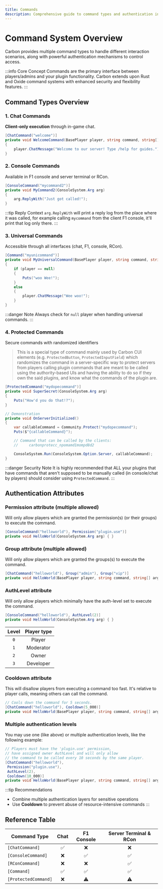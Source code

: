 ```yaml
---
title: Commands
description: Comprehensive guide to command types and authentication in Carbon plugins for Rust
---
```


# Command System Overview

Carbon provides multiple command types to handle different interaction scenarios, along with powerful authentication
mechanisms to control access.

:::info Core Concept
Commands are the primary interface between players/admins and your plugin functionality. Carbon extends upon Rust and
Oxide command systems with enhanced security and flexibility features.
:::

## Command Types Overview

### 1. Chat Commands

**Client-only execution** through in-game chat.

```csharp
[ChatCommand("welcome")]
private void WelcomeCommand(BasePlayer player, string command, string[] args)
{
    player.ChatMessage("Welcome to our server! Type /help for guides.");
}
```

### 2. Console Commands

Available in F1 console and server terminal or RCon.

```csharp
[ConsoleCommand("mycommand2")]
private void MyCommand2(ConsoleSystem.Arg arg)
{
    arg.ReplyWith("Just got called!");
}
```

:::tip Reply Context
`arg.ReplyWith` will print a reply log from the place where it was called, for example calling
`mycommand` from the client F1 console, it'll print that log only there.
:::

### 3. Universal Commands

Accessible through all interfaces (chat, F1, console, RCon).

```csharp
[Command("myunicommand")]
private void MyUniversalCommand(BasePlayer player, string command, string[] args)
{
    if (player == null)
    {
        Puts("woo Wee!");
    }
    else
    {
        player.ChatMessage("Wee woo!");
    }
}
```

:::danger Note
Always check for `null` player when handling universal commands.
:::

### 4. Protected Commands

Secure commands with randomized identifiers

> This is a special type of command mainly used by Carbon CUI elements
> (e.g. `ProtectedButton`, `ProtectedInputField`)
> which randomizes the command in a server-specific way to protect servers from players calling plugin commands that are
> meant to be called using the authority-based UIs and having the ability to do so if they own the said plugins, and
> know
> what the commands of the plugin are.

```csharp
[ProtectedCommand("mydopecommand")]
private void SuperSecret(ConsoleSystem.Arg arg)
{
    Puts("How'd you do that!?");
}

// Demonstration
private void OnServerInitialized()
{
    var callableCommand = Community.Protect("mydopecommand");
    Puts($"{callableCommand}");

    // Command that can be called by the clients:
    //     carbonprotecc_npomamd1mompd8d2

    ConsoleSystem.Run(ConsoleSystem.Option.Server, callableCommand);
}
```

:::danger Security Note
It is highly recommended that ALL your plugins that have commands that aren't
supposed to be manually called (in console/chat by players) should consider using `ProtectedCommand`.
:::

## Authentication Attributes

### Permission attribute (multiple allowed)

Will only allow players which are granted the permission(s) (or their groups) to execute the command.

```csharp
[ConsoleCommand("helloworld"), Permission("plugin.use")]
private void HelloWorld(ConsoleSystem.Arg arg) { }
```

### Group attribute (multiple allowed)

Will only allow players which are granted the groups(s) to execute the command.

```csharp
[ChatCommand("helloworld"), Group("admin"), Group("vip")]
private void HelloWorld(BasePlayer player, string command, string[] args) { }
```

### AuthLevel attribute

Will only allow players which minimally have the auth-level set to execute the command.

```csharp
[ConsoleCommand("helloworld"), AuthLevel(2)]
private void HelloWorld(ConsoleSystem.Arg arg) { }
```

| Level | Player type |
|:-----:|:-----------:|
|  `0`  |   Player    |
|  `1`  |  Moderator  |
|  `2`  |    Owner    |
|  `3`  |  Developer  |

### Cooldown attribute

This will disallow players from executing a command too fast. It's relative to player calls, meaning others can call the
command.

```csharp
// Cools down the command for 5 seconds.
[ChatCommand("helloworld"), Cooldown(5_000)]
private void HelloWorld(BasePlayer player, string command, string[] args) { }
```

### Multiple authentication levels

You may use one (like above) or multiple authentication levels, like the following example:

```csharp
// Players must have the 'plugin.use' permission,
// have assigned owner AuthLevel and will only allow
// the command to be called every 10 seconds by the same player.
[ChatCommand("helloworld"),
 Permission("plugin.use"),
 AuthLevel(2),
 Cooldown(10_000)]
private void HelloWorld(BasePlayer player, string command, string[] args) { }
```

:::tip Recommendations

- Combine multiple authentication layers for sensitive operations
- Use **Cooldown** to prevent abuse of resource-intensive commands
  :::

## Reference Table

| Command Type         | Chat | F1 Console | Server Terminal & RCon |
|----------------------|:----:|:----------:|:----------------------:|
| `[ChatCommand]`      |  ✅   |     ❌      |           ❌            |
| `[ConsoleCommand]`   |  ❌   |     ✅      |           ✅            |
| `[RConCommand]`      |  ❌   |     ❌      |           ✅            |
| `[Command]`          |  ✅   |     ✅      |           ✅            |
| `[ProtectedCommand]` |  ❌   |     ⚠️     |           ⚠️           |
